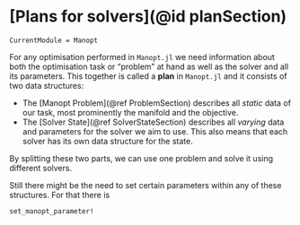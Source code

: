 # [Plans for solvers](@id planSection)

```@meta
CurrentModule = Manopt
```

For any optimisation performed in `Manopt.jl`
we need information about both the optimisation task or “problem” at hand as well as the solver and all its parameters.
This together is called a __plan__ in `Manopt.jl` and it consists of two data structures:

* The [Manopt Problem](@ref ProblemSection) describes all _static_ data of our task, most prominently the manifold and the objective.
* The [Solver State](@ref SolverStateSection) describes all _varying_ data and parameters for the solver we aim to use. This also means that each solver has its own data structure for the state.

By splitting these two parts, we can use one problem and solve it using different solvers.

Still there might be the need to set certain parameters within any of these structures. For that there is

```@docs
set_manopt_parameter!
```